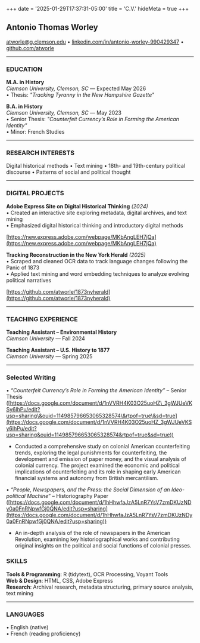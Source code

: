 +++
date = '2025-01-29T17:37:31-05:00'
title = 'C.V.'
hideMeta = true
+++

## **Antonio Thomas Worley**

atworle@g.clemson.edu • [linkedin.com/in/antonio-worley-990429347](https://www.linkedin.com/in/antonio-worley-990429347) • [github.com/atworle](https://github.com/atworle)

---

### **EDUCATION**

**M.A. in History**  
 *Clemson University, Clemson, SC* — Expected May 2026  
 • Thesis: *"Tracking Tyranny in the New Hampshire Gazette"*

**B.A. in History**  
 *Clemson University, Clemson, SC* — May 2023  
 • Senior Thesis: *"Counterfeit Currency’s Role in Forming the American Identity"*  
 • Minor: French Studies

---

### **RESEARCH INTERESTS**

Digital historical methods • Text mining • 18th- and 19th-century political discourse • Patterns of social and political thought

---

### **DIGITAL PROJECTS**

**Adobe Express Site on Digital Historical Thinking** *(2024)*  
 • Created an interactive site exploring metadata, digital archives, and text mining  
 • Emphasized digital historical thinking and introductory digital methods

[https://new.express.adobe.com/webpage/MKbAngLEH7jQa](https://new.express.adobe.com/webpage/MKbAngLEH7jQa) 

**Tracking Reconstruction in the New York Herald** *(2025)*  
 • Scraped and cleaned OCR data to track language changes following the Panic of 1873  
 • Applied text mining and word embedding techniques to analyze evolving political narratives

[https://github.com/atworle/1873nyherald](https://github.com/atworle/1873nyherald) 

---

### **TEACHING EXPERIENCE**

**Teaching Assistant – Environmental History**  
 *Clemson University* — Fall 2024

**Teaching Assistant – U.S. History to 1877**  
 *Clemson University* — Spring 2025

---

### **Selected Writing**

• *“Counterfeit Currency’s Role in Forming the American Identity”* – Senior Thesis ([https://docs.google.com/document/d/1nVVRH4K03O25uoHZ\_3gWJUeVKSy6lhPu/edit?usp=sharing\&ouid=114985796653065328574\&rtpof=true\&sd=true](https://docs.google.com/document/d/1nVVRH4K03O25uoHZ_3gWJUeVKSy6lhPu/edit?usp=sharing&ouid=114985796653065328574&rtpof=true&sd=true))

* Conducted a comprehensive study on colonial American counterfeiting trends, exploring the legal punishments for counterfeiting, the development and emission of paper money, and the visual analysis of colonial currency. The project examined the economic and political implications of counterfeiting and its role in shaping early American financial systems and autonomy from British mercantilism.

• *“People, Newspapers, and the Press: the Social Dimension of an Ideo-political Machine”* – Historiography Paper ([https://docs.google.com/document/d/1hHhwfaJzA5LnR7YsV7zmDKUzNDy0a0FnRNpwfGj0QNA/edit?usp=sharing](https://docs.google.com/document/d/1hHhwfaJzA5LnR7YsV7zmDKUzNDy0a0FnRNpwfGj0QNA/edit?usp=sharing))

* An in-depth analysis of the role of newspapers in the American Revolution, examining key historiographical works and contributing original insights on the political and social functions of colonial presses.

### 

### **SKILLS**

**Tools & Programming**: R (tidytext), OCR Processing, Voyant Tools  
 **Web & Design**: HTML, CSS, Adobe Express  
 **Research**: Archival research, metadata structuring, primary source analysis, text mining

---

### **LANGUAGES**

• English (native)  
 • French (reading proficiency)



[def]: https://github.com/atworle/1873nyherald